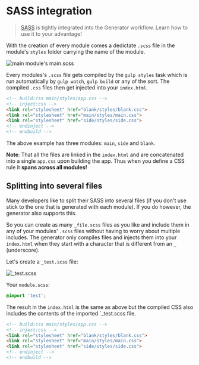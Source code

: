 # SASS integration
> [SASS](http://sass-lang.com/) is tightly integrated into the Generator workflow. Learn how to use it to your advantage!

With the creation of every module comes a dedictate `.scss` file in the module's `styles` folder carrying the name of the module.

![main module's main.scss](https://cloud.githubusercontent.com/assets/1370779/9638373/b7e4dafe-51a6-11e5-9968-abe71d10c1eb.png)

Every modules's `.scss` file gets compiled by the `gulp styles` task which is run automatically by `gulp watch`, `gulp build` or any of the sort. The compiled `.css` files then get injected into your `index.html`.

```html
<!-- build:css main/styles/app.css -->
<!-- inject:css -->
<link rel="stylesheet" href="blank/styles/blank.css">
<link rel="stylesheet" href="main/styles/main.css">
<link rel="stylesheet" href="side/styles/side.css">
<!-- endinject -->
<!-- endbuild -->
```
The above example has three modules: `main`, `side` and `blank`.

**Note**: That all the files are linked in the `index.html` and are concatenated into a single `app.css` upon building the app. Thus when you define a CSS rule it **spans across all modules!**

## Splitting into several files
Many developers like to split their SASS into several files (if you don't use stick to the one that is generated with each module). If you do however, the generator also supports this.

So you can create as many `_file.scss` files as you like and include them in any of your modules' `.scss` files without having to worry about multiple includes. The generator only compiles files and injects them into your `index.html` when they start with a character that is different from an `_` (underscore).

Let's create a `_test.scss` file:

![_test.scss](https://cloud.githubusercontent.com/assets/1370779/9638695/5f6e9e44-51a8-11e5-92ec-93f1bb0c19e3.png)

Your `module.scss`:
```scss
@import 'test';
```

The result in the `index.html` is the same as above but the compiled CSS also includes the contents of the imported `_test.scss file.
```html
<!-- build:css main/styles/app.css -->
<!-- inject:css -->
<link rel="stylesheet" href="blank/styles/blank.css">
<link rel="stylesheet" href="main/styles/main.css">
<link rel="stylesheet" href="side/styles/side.css">
<!-- endinject -->
<!-- endbuild -->
```
